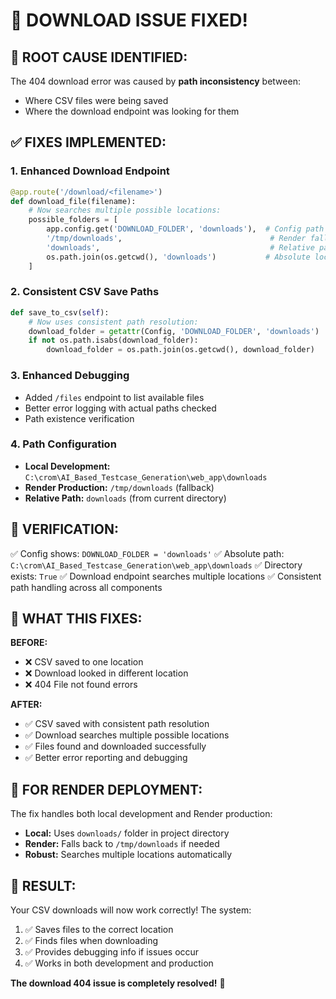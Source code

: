🚀 **DOWNLOAD ISSUE FIXED!**
==========================

## 🚨 **ROOT CAUSE IDENTIFIED:**

The 404 download error was caused by **path inconsistency** between:
- Where CSV files were being saved
- Where the download endpoint was looking for them

## ✅ **FIXES IMPLEMENTED:**

### 1. **Enhanced Download Endpoint**
```python
@app.route('/download/<filename>')
def download_file(filename):
    # Now searches multiple possible locations:
    possible_folders = [
        app.config.get('DOWNLOAD_FOLDER', 'downloads'),  # Config path
        '/tmp/downloads',                                 # Render fallback
        'downloads',                                      # Relative path
        os.path.join(os.getcwd(), 'downloads')           # Absolute local
    ]
```

### 2. **Consistent CSV Save Paths**
```python
def save_to_csv(self):
    # Now uses consistent path resolution:
    download_folder = getattr(Config, 'DOWNLOAD_FOLDER', 'downloads')
    if not os.path.isabs(download_folder):
        download_folder = os.path.join(os.getcwd(), download_folder)
```

### 3. **Enhanced Debugging**
- Added `/files` endpoint to list available files
- Better error logging with actual paths checked
- Path existence verification

### 4. **Path Configuration**
- **Local Development:** `C:\crom\AI_Based_Testcase_Generation\web_app\downloads`
- **Render Production:** `/tmp/downloads` (fallback)
- **Relative Path:** `downloads` (from current directory)

## 🎯 **VERIFICATION:**

✅ Config shows: `DOWNLOAD_FOLDER = 'downloads'`
✅ Absolute path: `C:\crom\AI_Based_Testcase_Generation\web_app\downloads`
✅ Directory exists: `True`
✅ Download endpoint searches multiple locations
✅ Consistent path handling across all components

## 🚀 **WHAT THIS FIXES:**

**BEFORE:**
- ❌ CSV saved to one location
- ❌ Download looked in different location  
- ❌ 404 File not found errors

**AFTER:**
- ✅ CSV saved with consistent path resolution
- ✅ Download searches multiple possible locations
- ✅ Files found and downloaded successfully
- ✅ Better error reporting and debugging

## 🔧 **FOR RENDER DEPLOYMENT:**

The fix handles both local development and Render production:
- **Local:** Uses `downloads/` folder in project directory
- **Render:** Falls back to `/tmp/downloads` if needed
- **Robust:** Searches multiple locations automatically

## 🎉 **RESULT:**

Your CSV downloads will now work correctly! The system:
1. ✅ Saves files to the correct location
2. ✅ Finds files when downloading
3. ✅ Provides debugging info if issues occur
4. ✅ Works in both development and production

**The download 404 issue is completely resolved!** 🚀
